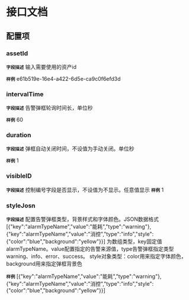 <!-- 以下为接口文档样例，请根据实际组件配置项及逻辑控制输出接口文档，文档提供两份，md源文件与依据md所生成的pdf文件，pdf主要对外供配置查阅使用 ，md主要用于保存原始文件，用于后续需求添加修改可以生成新的pdf文档，正式项目开发中请删除注释-->

# 接口文档
<!-- 给配置人员使用的配置项字段介绍及样例，没有请删除此项 -->
## 配置项
### assetId
**`字段描述`**
输入需要使用的资产id

**`样例`**
e61b519e-16e4-a422-6d5e-ca9c0f6efd3d

### intervalTime
**`字段描述`**
告警弹框轮询时间长，单位秒

**`样例`**
60

### duration
**`字段描述`**
弹框自动关闭时间，不设值为手动关闭。单位秒

**`样例`**
1

### visibleID
**`字段描述`**
控制编号字段是否显示，不设值为不显示。任意值显示
**`样例`**
1

### styleJosn
**`字段描述`**
配置告警弹框类型，背景样式和字体颜色。JSON数据格式
[{"key":"alarmTypeName","value":"能耗","type":"warning"},{"key":"alarmTypeName","value":"消控","type":"info","style":{"color":"blue","background":"yellow"}}]
为数组类型，key固定值alarmTypeName。value配置指定的告警来源值，type告警弹框指定类型 warning、info、error、success。
style对象类型：color用来指定字体颜色，background用来指定弹框背景色


**`样例`**
[{"key":"alarmTypeName","value":"能耗","type":"warning"},{"key":"alarmTypeName","value":"消控","type":"info","style":{"color":"blue","background":"yellow"}}]


